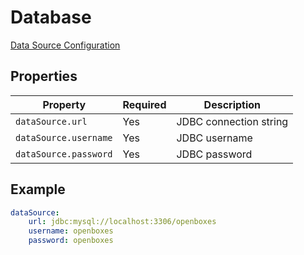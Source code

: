 # Database
[Data Source Configuration](https://docs.grails.org/latest/guide/conf.html#dataSource)

## Properties

| Property              | Required | Description |
|-----------------------| ---- | ---- |
| `dataSource.url`      | Yes | JDBC connection string |
| `dataSource.username` | Yes | JDBC username |
| `dataSource.password` | Yes | JDBC password |


## Example 
```yml title="/var/lib/tomcat9/.grails/openboxes.yml"
dataSource:
    url: jdbc:mysql://localhost:3306/openboxes
    username: openboxes
    password: openboxes
```
